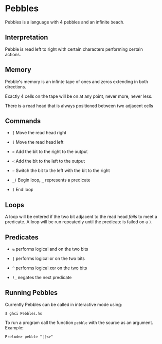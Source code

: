 # Pebbles

Pebbles is a language with 4 pebbles and an infinite beach.

## Interpretation

Pebble is read left to right with certain characters performing certain actions.

## Memory

Pebble's memory is an infinte tape of ones and zeros extending in both directions.

Exactly 4 cells on the tape will be on at any point, never more, never less.

There is a read head that is always positioned between two adjacent cells

## Commands

- `]` Move the read head right

- `[` Move the read head left

- `>` Add the bit to the right to the output

- `<` Add the bit to the left to the output

- `~` Switch the bit to the left with the bit to the right

- `_(` Begin loop, `_` represents a predicate

- `)` End loop

## Loops

A loop will be entered if the two bit adjacent to the read head *fails* to meet a predicate.
A loop will be run repeatedly until the predicate is failed on a `)`.

## Predicates

- `&` performs logical and on the two bits

- `|` performs logical or on the two bits

- `^` performs logical xor on the two bits

- `!_` negates the next predicate

## Running Pebbles

Currently Pebbles can be called in interactive mode using:

    $ ghci Pebbles.hs

To run a program call the function `pebble` with the source as an argument. Example:

    Prelude> pebble "[[<>"
